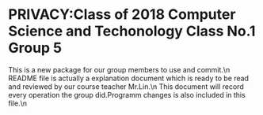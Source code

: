 # PRIVACY:Class of 2018 Computer Science and Techonology Class No.1 Group 5
This is a new package for our group members to use and commit.\n
README file is actually a explanation document which is ready to be read and reviewed by our course teacher Mr.Lin.\n
This document will record every operation the group did.Programm changes is also included in this file.\n
